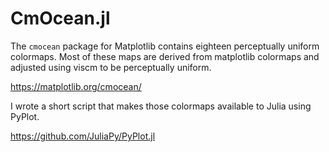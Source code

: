 # CmOcean.jl

The `cmocean` package for Matplotlib contains eighteen perceptually
uniform colormaps. Most of these maps are derived from matplotlib
colormaps and adjusted using viscm to be perceptually uniform.

https://matplotlib.org/cmocean/

I wrote a short script that makes those colormaps available to Julia
using PyPlot.

https://github.com/JuliaPy/PyPlot.jl
